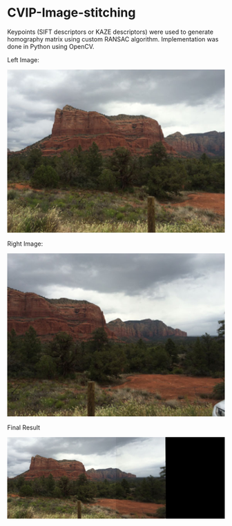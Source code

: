 # CVIP-Image-stitching
Keypoints (SIFT descriptors or KAZE descriptors) were used to generate homography matrix using custom RANSAC algorithm. Implementation was done in Python using OpenCV.


Left Image:

![Original Picture](ImageStitching/left.jpg)

Right Image:

![Original Picture](ImageStitching/right.jpg)

Final Result

![Original Picture](ImageStitching/results/task2_result.jpg)
